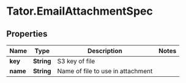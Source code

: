 # Tator.EmailAttachmentSpec

## Properties

Name | Type | Description | Notes
------------ | ------------- | ------------- | -------------
**key** | **String** | S3 key of file | 
**name** | **String** | Name of file to use in attachment | 



